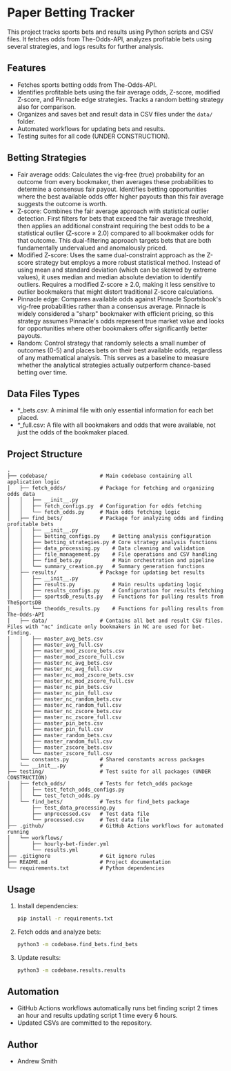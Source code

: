 # Paper Betting Tracker

This project tracks sports bets and results using Python scripts and CSV files. It fetches odds from The-Odds-API, analyzes profitable bets using several strategies, and logs results for further analysis.

## Features
- Fetches sports betting odds from The-Odds-API.
- Identifies profitable bets using the fair average odds, Z-score, modified Z-score, and Pinnacle edge strategies. Tracks a random betting strategy also for comparison.
- Organizes and saves bet and result data in CSV files under the `data/` folder.
- Automated workflows for updating bets and results.
- Testing suites for all code (UNDER CONSTRUCTION).

## Betting Strategies
- Fair average odds: Calculates the vig-free (true) probability for an outcome from every bookmaker, then averages these probabilities to determine a consensus fair payout. Identifies betting opportunities where the best available odds offer higher payouts than this fair average suggests the outcome is worth.
- Z-score: Combines the fair average approach with statistical outlier detection. First filters for bets that exceed the fair average threshold, then applies an additional constraint requiring the best odds to be a statistical outlier (Z-score ≥ 2.0) compared to all bookmaker odds for that outcome. This dual-filtering approach targets bets that are both fundamentally undervalued and anomalously priced.
- Modified Z-score: Uses the same dual-constraint approach as the Z-score strategy but employs a more robust statistical method. Instead of using mean and standard deviation (which can be skewed by extreme values), it uses median and median absolute deviation to identify outliers. Requires a modified Z-score ≥ 2.0, making it less sensitive to outlier bookmakers that might distort traditional Z-score calculations.
- Pinnacle edge: Compares available odds against Pinnacle Sportsbook's vig-free probabilities rather than a consensus average. Pinnacle is widely considered a "sharp" bookmaker with efficient pricing, so this strategy assumes Pinnacle's odds represent true market value and looks for opportunities where other bookmakers offer significantly better payouts.
- Random: Control strategy that randomly selects a small number of outcomes (0-5) and places bets on their best available odds, regardless of any mathematical analysis. This serves as a baseline to measure whether the analytical strategies actually outperform chance-based betting over time.

## Data Files Types
- *_bets.csv: A minimal file with only essential information for each bet placed.
- *_full.csv: A file with all bookmakers and odds that were available, not just the odds of the bookmaker placed.

## Project Structure
```
.
├── codebase/                 # Main codebase containing all application logic
│   ├── fetch_odds/           # Package for fetching and organizing odds data
│   │   ├── __init__.py
│   │   ├── fetch_configs.py  # Configuration for odds fetching
│   │   └── fetch_odds.py     # Main odds fetching logic
│   ├── find_bets/            # Package for analyzing odds and finding profitable bets
│   │   ├── __init__.py
│   │   ├── betting_configs.py    # Betting analysis configuration
│   │   ├── betting_strategies.py # Core strategy analysis functions
│   │   ├── data_processing.py    # Data cleaning and validation
│   │   ├── file_management.py    # File operations and CSV handling
│   │   ├── find_bets.py          # Main orchestration and pipeline
│   │   └── summary_creation.py   # Summary generation functions
│   ├── results/              # Package for updating bet results
│   │   ├── __init__.py
│   │   ├── results.py            # Main results updating logic
│   │   ├── results_configs.py    # Configuration for results fetching
│   │   ├── sportsdb_results.py   # Functions for pulling results from TheSportsDB
│   │   └── theodds_results.py    # Functions for pulling results from The-Odds-API
│   ├── data/                 # Contains all bet and result CSV files. Files with "nc" indicate only bookmakers in NC are used for bet-finding.
│   │   ├── master_avg_bets.csv
│   │   ├── master_avg_full.csv
│   │   ├── master_mod_zscore_bets.csv
│   │   ├── master_mod_zscore_full.csv
│   │   ├── master_nc_avg_bets.csv
│   │   ├── master_nc_avg_full.csv
│   │   ├── master_nc_mod_zscore_bets.csv
│   │   ├── master_nc_mod_zscore_full.csv
│   │   ├── master_nc_pin_bets.csv
│   │   ├── master_nc_pin_full.csv
│   │   ├── master_nc_random_bets.csv
│   │   ├── master_nc_random_full.csv
│   │   ├── master_nc_zscore_bets.csv
│   │   ├── master_nc_zscore_full.csv
│   │   ├── master_pin_bets.csv
│   │   ├── master_pin_full.csv
│   │   ├── master_random_bets.csv
│   │   ├── master_random_full.csv
│   │   ├── master_zscore_bets.csv
│   │   └── master_zscore_full.csv
│   └── constants.py          # Shared constants across packages
│   └── __init__.py           # 
├── testing/                  # Test suite for all packages (UNDER CONSTRUCTION)
│   ├── fetch_odds/           # Tests for fetch_odds package
│   │   ├── test_fetch_odds_configs.py
│   │   └── test_fetch_odds.py
│   └── find_bets/            # Tests for find_bets package
│       ├── test_data_processing.py
│       ├── unprocessed.csv   # Test data file
│       └── processed.csv     # Test data file
├── .github/                  # GitHub Actions workflows for automated running
│   └── workflows/
│       ├── hourly-bet-finder.yml
│       └── results.yml
├── .gitignore                # Git ignore rules
├── README.md                 # Project documentation
└── requirements.txt          # Python dependencies
```

## Usage
1. Install dependencies:
   ```bash
   pip install -r requirements.txt
   ```
2. Fetch odds and analyze bets:
   ```bash
   python3 -m codebase.find_bets.find_bets
   ```
3. Update results:
   ```bash
   python3 -m codebase.results.results
   ```

## Automation
- GitHub Actions workflows automatically runs bet finding script 2 times an hour and results updating script 1 time every 6 hours.
- Updated CSVs are committed to the repository.

## Author
- Andrew Smith
